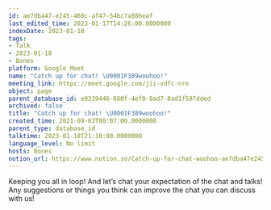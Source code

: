```yaml
---
id: ae7dba47-e245-460c-af47-54bc7a886eaf
last_edited_time: 2023-01-17T14:26:00.0000000
indexDate: 2023-01-18
tags:
- Talk
- 2023-01-18
- Bones
platform: Google Meet
name: "Catch up for chat! \U0001F389woohoo!"
meeting_link: https://meet.google.com/jii-vdfc-nre
object: page
parent_database_id: e9339446-880f-4ef0-8ad7-8ad1f507dded
archived: false
title: "Catch up for chat! \U0001F389woohoo!"
created_time: 2021-09-03T00:07:00.0000000
parent_type: database_id
talktime: 2023-01-18T21:10:00.0000000
language_level: No limit
hosts: Bones
notion_url: https://www.notion.so/Catch-up-for-chat-woohoo-ae7dba47e245460caf4754bc7a886eaf
---
```


Keeping you all in loop! And let’s chat your expectation of the chat and talks!
Any suggestions or things you think can improve the chat you can discuss with us!





